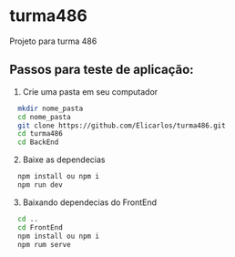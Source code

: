 # turma486
Projeto para turma 486

## Passos para teste de aplicação:
1. Crie uma pasta em seu computador
```bash
  mkdir nome_pasta
  cd nome_pasta
  git clone https://github.com/Elicarlos/turma486.git
  cd turma486
  cd BackEnd
```
		
2. Baixe as dependecias
```bash
  npm install ou npm i
  npm run dev
```
3. Baixando dependecias do FrontEnd
```bash
  cd ..
  cd FrontEnd
  npm install ou npm i
  npm rum serve
```
		
